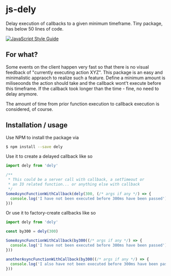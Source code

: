 # js-dely

Delay execution of callbacks to a given minimum timeframe. Tiny package, has below 50 lines of code. 

[![JavaScript Style Guide](https://img.shields.io/badge/code_style-standard-brightgreen.svg)](https://standardjs.com)


## For what?

Some events on the client happen very fast so that there is no visual feedback of "currently executing action XYZ".
This package is an easy and minimalistic appraoch to realize such a feature. Define a minimum amount is miliseoonds the action should take and the callback wont't execute before this timeframe.
If the callback took longer than the time - fine, no need to delay anymore.

The amount of time from prior function execution to callback execution is considered, of course.

## Installation / usage

Use NPM to install the package via

```bash
$ npm install --save dely
```

Use it to create a delayed callback like so

```javascript
import dely from 'dely'

/**
 * This could be a server call with callback, a setTimeout or
 * an IO related function... or anything else with callback 
 */
SomeAsyncFunctionWithCallback(dely(300, (/* args if any */) => {
  console.log('I have not been executed before 300ms have been passed')
}))
```

Or use it to factory-create callbacks like so

```javascript
import dely from 'dely'

const by300 = dely(300)

SomeAsyncFunctionWithCallback(by300((/* args if any */) => {
  console.log('I have not been executed before 300ms have been passed')
}))

anotherAsyncFunctionWithCallback(by300((/* args if any */) => {
  console.log('I also have not been executed before 300ms have been passed')
}))
```


